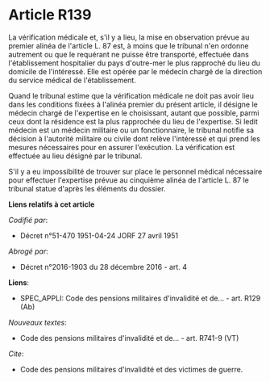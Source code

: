 # Article R139

La vérification médicale et, s'il y a lieu, la mise en observation prévue au premier alinéa de l'article L. 87 est, à moins
que le tribunal n'en ordonne autrement ou que le requérant ne puisse être transporté, effectuée dans l'établissement
hospitalier du pays d'outre-mer le plus rapproché du lieu du domicile de l'intéressé. Elle est opérée par le médecin chargé
de la direction du service médical de l'établissement.

Quand le tribunal estime que la vérification médicale ne doit pas avoir lieu dans les conditions fixées à l'alinéa premier du
présent article, il désigne le médecin chargé de l'expertise en le choisissant, autant que possible, parmi ceux dont la
résidence est la plus rapprochée du lieu de l'expertise. Si ledit médecin est un médecin militaire ou un fonctionnaire, le
tribunal notifie sa décision à l'autorité militaire ou civile dont relève l'intéressé et qui prend les mesures nécessaires
pour en assurer l'exécution. La vérification est effectuée au lieu désigné par le tribunal.

S'il y a eu impossibilité de trouver sur place le personnel médical nécessaire pour effectuer l'expertise prévue au cinquième
alinéa de l'article L. 87 le tribunal statue d'après les éléments du dossier.

**Liens relatifs à cet article**

_Codifié par_:

  - Décret n°51-470 1951-04-24 JORF 27 avril 1951

_Abrogé par_:

  - Décret n°2016-1903 du 28 décembre 2016 - art. 4

**Liens**:

  - SPEC_APPLI: Code des pensions militaires d'invalidité et de... - art. R129 (Ab)

_Nouveaux textes_:

  - Code des pensions militaires d'invalidité et de... - art. R741-9 (VT)

_Cite_:

  - Code des pensions militaires d'invalidité et des victimes de guerre.
